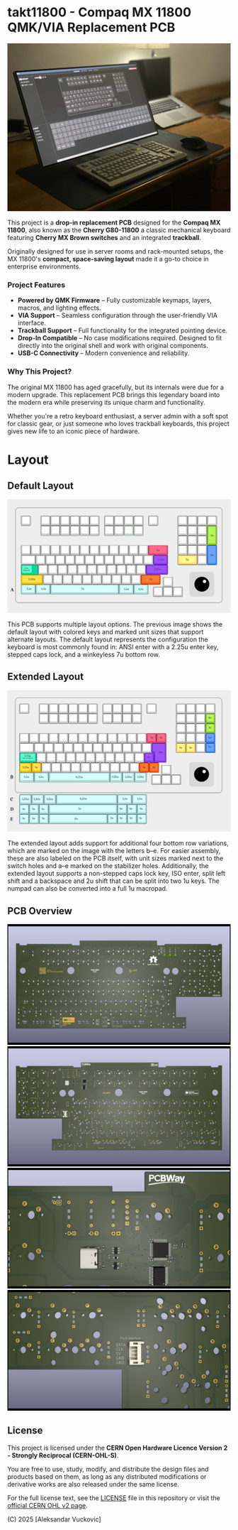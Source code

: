 # takt11800 - Compaq MX 11800 QMK/VIA Replacement PCB
![Default Layout](Docs/jpgs/overview.jpg "Overview")

This project is a **drop-in replacement PCB** designed for the **Compaq MX 11800**, also known as the **Cherry G80-11800** a classic mechanical keyboard featuring **Cherry MX Brown switches** and an integrated **trackball**.

Originally designed for use in server rooms and rack-mounted setups, the MX 11800's **compact, space-saving layout** made it a go-to choice in enterprise environments.

### Project Features

- **Powered by QMK Firmware** – Fully customizable keymaps, layers, macros, and lighting effects.
- **VIA Support** – Seamless configuration through the user-friendly VIA interface.
- **Trackball Support** – Full functionality for the integrated pointing device.
- **Drop-In Compatible** – No case modifications required. Designed to fit directly into the original shell and work with original components.
- **USB-C Connectivity** – Modern convenience and reliability.

### Why This Project?

The original MX 11800 has aged gracefully, but its internals were due for a modern upgrade. This replacement PCB brings this legendary board into the modern era while preserving its unique charm and functionality.

Whether you're a retro keyboard enthusiast, a server admin with a soft spot for classic gear, or just someone who loves trackball keyboards, this project gives new life to an iconic piece of hardware.

# Layout

## Default Layout
![Default Layout](Docs/jpgs/default_layout.jpg "Default Layout")

This PCB supports multiple layout options. The previous image shows the default layout with colored keys and marked unit sizes that support alternate layouts. The default layout represents the configuration the keyboard is most commonly found in: ANSI enter with a 2.25u enter key, stepped caps lock, and a winkeyless 7u bottom row.

## Extended Layout
![Extended Layout](Docs/jpgs/extended_layout.jpg "Extended Layout")

The extended layout adds support for additional four bottom row variations, which are marked on the image with the letters b–e. For easier assembly, these are also labeled on the PCB itself, with unit sizes marked next to the switch holes and a–e marked on the stabilizer holes. Additionally, the extended layout supports a non-stepped caps lock key, ISO enter, split left shift and a backspace and 2u shift that can be split into two 1u keys. The numpad can also be converted into a full 1u macropad.

## PCB Overview
![Top View](Docs/jpgs/3d_pcb_front.jpg "Top View")
![Back View](Docs/jpgs/3d_pcb_back.jpg "Back View")
![MCU View](Docs/jpgs/3d_mcu.jpg "MCU View")
![PS/2 Interface View](Docs/jpgs/3d_ps2_interface.jpg "PS/2 Interface View")

## License

This project is licensed under the **CERN Open Hardware Licence Version 2 - Strongly Reciprocal (CERN-OHL-S)**.

You are free to use, study, modify, and distribute the design files and products based on them, as long as any distributed modifications or derivative works are also released under the same license.

For the full license text, see the [LICENSE](LICENSE) file in this repository or visit the [official CERN OHL v2 page](https://gitlab.com/ohwr/project/cernohl/-/wikis/uploads/b236492596cfc91c12def7d50bbf7da0/cern_ohl_s_v2.pdf).

(C) 2025 [Aleksandar Vuckovic]
